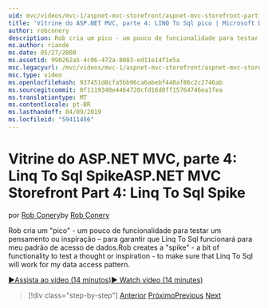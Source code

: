 ```yaml
---
uid: mvc/videos/mvc-1/aspnet-mvc-storefront/aspnet-mvc-storefront-part-4-linq-to-sql-spike
title: 'Vitrine do ASP.NET MVC, parte 4: LINQ To Sql pico | Microsoft Docs'
author: robconery
description: Rob cria um pico - um pouco de funcionalidade para testar um pensamento ou inspiração – para garantir que Linq To Sql funcionará para meu padrão de acesso de dados.
ms.author: riande
ms.date: 05/27/2008
ms.assetid: 990262a5-4c06-472a-8083-ed11e14f1e5a
msc.legacyurl: /mvc/videos/mvc-1/aspnet-mvc-storefront/aspnet-mvc-storefront-part-4-linq-to-sql-spike
msc.type: video
ms.openlocfilehash: 937451d8cfa5bb96ca6abebf440af86c2c2746ab
ms.sourcegitcommit: 0f1119340e4464720cfd16d0ff15764746ea1fea
ms.translationtype: MT
ms.contentlocale: pt-BR
ms.lasthandoff: 04/09/2019
ms.locfileid: "59411456"
---
```

# <a name="aspnet-mvc-storefront-part-4-linq-to-sql-spike"></a><span data-ttu-id="e7919-103">Vitrine do ASP.NET MVC, parte 4: Linq To Sql Spike</span><span class="sxs-lookup"><span data-stu-id="e7919-103">ASP.NET MVC Storefront Part 4: Linq To Sql Spike</span></span>

<span data-ttu-id="e7919-104">por [Rob Conery](https://github.com/robconery)</span><span class="sxs-lookup"><span data-stu-id="e7919-104">by [Rob Conery](https://github.com/robconery)</span></span>

<span data-ttu-id="e7919-105">Rob cria um "pico" - um pouco de funcionalidade para testar um pensamento ou inspiração – para garantir que Linq To Sql funcionará para meu padrão de acesso de dados.</span><span class="sxs-lookup"><span data-stu-id="e7919-105">Rob creates a "spike" - a bit of functionality to test a thought or inspiration - to make sure that Linq To Sql will work for my data access pattern.</span></span>

[<span data-ttu-id="e7919-106">&#9654;Assista ao vídeo (14 minutos)</span><span class="sxs-lookup"><span data-stu-id="e7919-106">&#9654; Watch video (14 minutes)</span></span>](https://channel9.msdn.com/Blogs/ASP-NET-Site-Videos/aspnet-mvc-storefront-part-4-linq-to-sql-spike)

> [!div class="step-by-step"]
> <span data-ttu-id="e7919-107">[Anterior](aspnet-mvc-storefront-part-3-pipes-and-filters.md)
> [Próximo](aspnet-mvc-storefront-part-5-globalization.md)</span><span class="sxs-lookup"><span data-stu-id="e7919-107">[Previous](aspnet-mvc-storefront-part-3-pipes-and-filters.md)
[Next](aspnet-mvc-storefront-part-5-globalization.md)</span></span>
